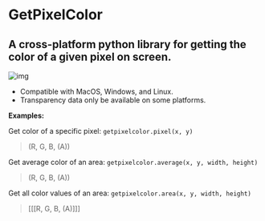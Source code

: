 # GetPixelColor

## A cross-platform python library for getting the color of a given pixel on screen.

![img](https://github.com/Bobrobot1/GetPixelColor/actions/workflows/tests.yml/badge.svg)


 - Compatible with MacOS, Windows, and Linux.
 - Transparency data only be available on some platforms.

__Examples:__

Get color of a specific pixel: `getpixelcolor.pixel(x, y)`

> (R, G, B, (A))

Get average color of an area: `getpixelcolor.average(x, y, width, height)`

> (R, G, B, (A))

Get all color values of an area: `getpixelcolor.area(x, y, width, height)`

> [[[R, G, B, (A)]]]